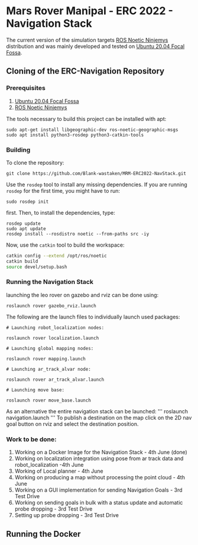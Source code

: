 # Mars Rover Manipal - ERC 2022 - Navigation Stack 

The current version of the simulation targets [ROS Noetic Ninjemys](http://wiki.ros.org/noetic/Installation/) distribution and was mainly developed and tested on [Ubuntu 20.04 Focal Fossa](https://releases.ubuntu.com/20.04/).
 
## Cloning of the ERC-Navigation Repository 
 
### Prerequisites 

1. [Ubuntu 20.04 Focal Fossa](https://releases.ubuntu.com/20.04/)
2. [ROS Noetic Ninjemys](http://wiki.ros.org/noetic/Installation/)

The tools necessary to build this project can be installed with apt:
```
sudo apt-get install libgeographic-dev ros-noetic-geographic-msgs
sudo apt install python3-rosdep python3-catkin-tools
```
 
### Building 
 
To clone the repository:
```
git clone https://github.com/Blank-wastaken/MRM-ERC2022-NavStack.git
```
Use the `rosdep` tool to install any missing dependencies. If you are running `rosdep` for the first time, you might have to run:
```
sudo rosdep init
```
first. Then, to install the dependencies, type:
```
rosdep update
sudo apt update
rosdep install --rosdistro noetic --from-paths src -iy
```
Now, use the `catkin` tool to build the workspace:
```sh
catkin config --extend /opt/ros/noetic
catkin build
source devel/setup.bash
```

### Running the Navigation Stack 

launching the leo rover on gazebo and rviz can be done using: 
```
roslaunch rover gazebo_rviz.launch
```
The following are the launch files to individually launch used packages: 
```
# Launching robot_localization nodes:
 
roslaunch rover localization.launch
 
# Launching global mapping nodes:
 
roslaunch rover mapping.launch
 
# Launching ar_track_alvar node:
 
roslaunch rover ar_track_alvar.launch

# Launching move base:
 
roslaunch rover move_base.launch 
```
As an alternative the entire navigation stack can be launched:
'''
roslaunch navigation.launch
'''
To publish a destination on the map click on the 2D nav goal button on rviz and select the destination position.

### Work to be done:
 
1. Working on a Docker Image for the Navigation Stack - 4th June (done)
2. Working on localization integration using pose from ar track data and robot_localization -4th June 
3. Working of Local planner - 4th June 
4. Working on producing a map without processing the point cloud - 4th June  
5. Working on a GUI implementation for sending Navigation Goals - 3rd Test Drive 
6. Working on sending goals in bulk with a status update and automatic probe dropping - 3rd Test Drive 
7. Setting up probe dropping - 3rd Test Drive 

## Running the Docker 
 

